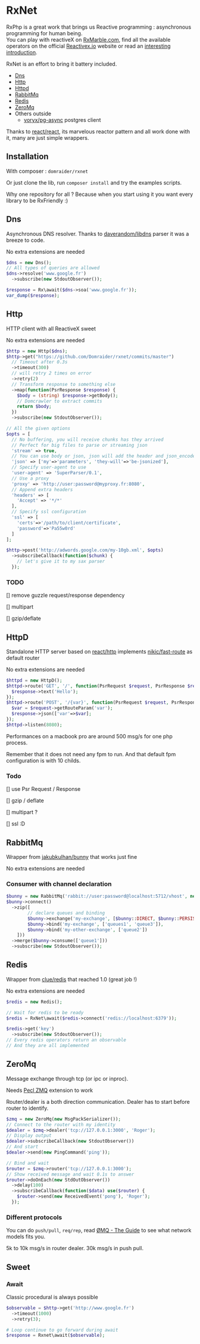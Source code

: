 # RxNet
RxPhp is a great work that brings us Reactive programming : asynchronous programming for human being.  
You can play with reactiveX on [RxMarble.com](http://rxmarbles.com/), find all the available operators on the official [Reactivex.io](http://reactivex.io/documentation/operators.html) website or read an [interesting introduction](https://gist.github.com/staltz/868e7e9bc2a7b8c1f754).

RxNet is an effort to bring it battery included.

* [Dns](#dns)
* [Http](#http)
* [Httpd](#httpd)
* [RabbitMq](#rabbitmq)
* [Redis](#redis)
* [ZeroMq](#zeromq)
* Others outside
  * [voryx/pg-async](https://github.com/voryx/PgAsync) postgres client

Thanks to [react/react](https://github.com/reactphp/react), its marvelous reactor pattern and all work done with it, many are just simple wrappers.

## Installation
With composer : ```domraider/rxnet```

Or just clone the lib, run ```composer install``` and try the examples scripts.

Why one repository for all ? Because when you start using it you want every library to be RxFriendly :)

## Dns

Asynchronous DNS resolver. Thanks to [daverandom/libdns](https://github.com/DaveRandom/LibDNS) parser it was a breeze to code.

No extra extensions are needed

```php
$dns = new Dns();
// All types of queries are allowed
$dns->resolve('www.google.fr')
  ->subscribe(new StdoutObserver());

$response = Rx\await($dns->soa('www.google.fr'));
var_dump($response);
```



## Http

HTTP client with all ReactiveX sweet

No extra extensions are needed

```php
$http = new Http($dns);
$http->get("https://github.com/Domraider/rxnet/commits/master")
  // Timeout after 0.3s
  ->timeout(300)
  // will retry 2 times on error 
  ->retry(2)
  // Transform response to something else
  ->map(function(PsrResponse $response) {
  	$body = (string) $response->getBody();
	// Domcrawler to extract commits
    return $body;
  })
  ->subscribe(new StdoutObserver());

// All the given options
$opts = [
  // No buffering, you will receive chunks has they arrived
  // Perfect for big files to parse or streaming json
  'stream' => true,
  // You can use body or json, json will add the header and json_encode
  'json' => ['my'=>'parameters', 'they-will'=>'be-jsonized'],
  // Specify user-agent to use
  'user-agent' => 'SuperParser/0.1',
  // Use a proxy
  'proxy' => 'http://user:password@myproxy.fr:8080',
  // Append extra headers
  'headers' => [
    'Accept' => '*/*'
  ],
  // Specify ssl configuration
  'ssl' => [
    'certs'=>'/path/to/client/certificate',
    'password'=>'Pa55w0rd'
  ]
];

$http->post('http://adwords.google.com/my-10gb.xml', $opts)
  ->subscribeCallback(function($chunk) {
    // let's give it to my sax parser
  });
```

### TODO

 [] remove guzzle request/response dependency

 [] multipart

 [] gzip/deflate

## HttpD

Standalone HTTP server based on [react/http](https://github.com/reactphp/http) implements [nikic/fast-route](https://github.com/nikic/FastRoute) as default router

No extra extensions are needed

```php
$httpd = new HttpD();
$httpd->route('GET', '/', function(PsrRequest $request, PsrResponse $response) {
  $response->text('Hello');
});
$httpd->route('POST', '/{var}', function(PsrRequest $request, PsrResponse $response) {
  $var = $request->getRouteParam('var');
  $response->json(['var'=>$var];
});
$httpd->listen(8080);
```

Performances on a macbook pro are around 500 msg/s for one php process.

Remember that it does not need any fpm to run. And that default fpm configuration is with 10 childs.

### Todo

 [] use Psr Request / Response

 [] gzip / deflate

 [] multipart ?

 [] ssl :D

## RabbitMq

Wrapper from [jakubkulhan/bunny](https://github.com/jakubkulhan/bunny) that works just fine 

No extra extensions are needed

### Consumer with channel declaration

```php
$bunny = new RabbitMq('rabbit://user:password@localhost:5712/vhost', new MsgPackSerializer());
$bunny->connect()
  ->zip([
      	// declare queues and binding 
    	$bunny->exchange('my-exchange', [$bunny::DIRECT, $bunny::PERSIST]),
    	$bunny->bind('my-exchange', ['queues1', 'queue3']),
        $bunny->bind('my-other-exchange', ['queue2'])
	]))
  ->merge($bunny->consume(['queue1']))
  ->subscribe(new StdoutObserver());
```

## Redis

Wrapper from [clue/redis](https://github.com/clue/php-redis-react) that reached 1.0 (great job !)

No extra extensions are needed

```php
$redis = new Redis();

// Wait for redis to be ready
$redis = RxNet\await($redis->connect('redis://localhost:6379'));

$redis->get('key')
  ->subscribe(new StdoutObserver());
// Every redis operators return an observable
// And they are all implemented
```



## ZeroMq

Message exchange through tcp (or ipc or inproc).

Needs [Pecl ZMQ](https://pecl.php.net/package/zmq) extension to work

Router/dealer is a both direction communication. 
Dealer has to start before router to identify.

```php
$zmq = new ZeroMq(new MsgPackSerializer());
// Connect to the router with my identity
$dealer = $zmq->dealer('tcp://127.0.0.1:3000', 'Roger');
// Display output
$dealer->subscribeCallback(new StdoutObserver())	
// And start
$dealer->send(new PingCommand('ping'));
```



```php
// Bind and wait
$router = $zmq->router('tcp://127.0.0.1:3000');
// Show received message and wait 0.1s to answer
$router->doOnEach(new StdOutObserver())
  ->delay(100)
  ->subscribeCallback(function($data) use($router) {
  	$router->send(new ReceivedEvent('pong'), 'Roger');
  });
```

### Different protocols

You can do `push/pull`,  `req/rep`, read [ØMQ - The Guide](http://zguide.zeromq.org) to see what network models fits you.

5k to 10k msg/s in router dealer. 
30k msg/s in push pull.



## Sweet

### Await

Classic procedural is always possible 

```php
$observable = $http->get('http://www.google.fr')
  ->timeout(1000)
  ->retry(3);

# Loop continue to go forward during await
$response = Rxnet\await($observable);
```

